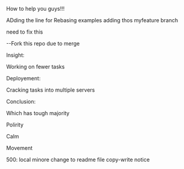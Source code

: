 How to help you guys!!!

ADding the line for Rebasing examples adding thos myfeature branch

need to fix this

--Fork this repo due to merge

Insight:

Working on fewer tasks

Deployement:

Cracking tasks into multiple servers


Conclusion:

Which has tough majority

Polirity 

Calm 

Movement

500: local minore change to readme file
copy-write notice



